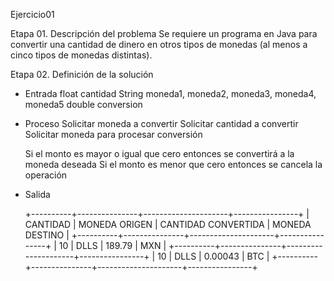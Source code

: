 Ejercicio01

Etapa 01. Descripción del problema
Se requiere un programa en Java para convertir una cantidad de dinero en otros tipos de monedas (al menos a cinco tipos de monedas distintas).

Etapa 02. Definición de la solución
- Entrada
  float cantidad
  String moneda1, moneda2, moneda3, moneda4, moneda5
  double conversion
  
- Proceso
  Solicitar moneda a convertir
  Solicitar cantidad a convertir
  Solicitar moneda para procesar conversión
  
  Si el monto es mayor o igual que cero entonces se convertirá a la moneda deseada
  Si el monto es menor que cero entonces se cancela la operación
 
- Salida
  
  +----------+---------------+---------------------+----------------+
  | CANTIDAD | MONEDA ORIGEN | CANTIDAD CONVERTIDA | MONEDA DESTINO |
  +----------+---------------+---------------------+----------------+
  |       10 |          DLLS |              189.79 |            MXN |
  +----------+---------------+---------------------+----------------+
  |       10 |          DLLS |             0.00043 |            BTC |
  +----------+---------------+---------------------+----------------+
